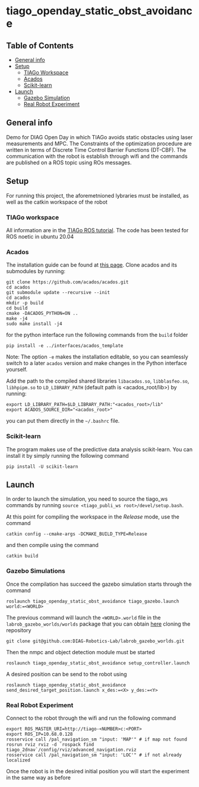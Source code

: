 # tiago_openday_static_obst_avoidance

## Table of Contents
* [General info](#general-info)
* [Setup](#setup)
    - [TIAGo Workspace](#tiago-workspace)
    - [Acados](#acados)
    - [Scikit-learn](#scikit-learn)
* [Launch](#launch)
    - [Gazebo Simulation](#gazebo-simulations)
    - [Real Robot Experiment](#real-robot-experiment)

## General info
Demo for DIAG Open Day in which TIAGo avoids static obstacles using laser measurements and MPC. The Constraints of the optimization procedure are written in terms of Discrete Time Control Barrier Functions (DT-CBF). The communication with the robot is establish through wifi and the commands are published on a ROS topic using ROs messages. 
	
## Setup
For running this project, the aforemetnioned lybraries must be installed, as well as the catkin workspace of the robot

### TIAGo workspace
All information are in the [TIAGo ROS tutorial](http://wiki.ros.org/Robots/TIAGo/Tutorials/Installation/InstallUbuntuAndROS). The code has been tested for ROS noetic in ubuntu 20.04

### Acados
The installation guide can be found at [this page](https://docs.acados.org/installation/). Clone acados and its submodules by running:
```
git clone https://github.com/acados/acados.git
cd acados
git submodule update --recursive --init
cd acados
mkdir -p build
cd build
cmake -DACADOS_PYTHON=ON ..
make -j4
sudo make install -j4
```
for the python interface run the following commands from the `build` folder
```
pip install -e ../interfaces/acados_template
```
Note: The option `-e` makes the installation editable, so you can seamlessly switch to a later `acados` version and make changes in the Python interface yourself.

Add the path to the compiled shared libraries `libacados.so`, `libblasfeo.so`, `libhpipm.so` to `LD_LIBRARY_PATH` (default path is <acados_root/lib>) by running:
```
export LD_LIBRARY_PATH=$LD_LIBRARY_PATH:"<acados_root>/lib"
export ACADOS_SOURCE_DIR="<acados_root>"
```
you can put them directly in the `~/.bashrc` file.

### Scikit-learn
The program makes use of the predictive data analysis scikit-learn. You can install it by simply running the following command
```
pip install -U scikit-learn
```

  
## Launch
In order to launch the simulation, you need to source the tiago_ws commands by running `source <tiago_publi_ws root>/devel/setup.bash`.

At this point for compiling the workspace in the *Release* mode, use the command
```
catkin config --cmake-args -DCMAKE_BUILD_TYPE=Release
```
and then compile using the command
```
catkin build
```

### Gazebo Simulations
Once the compilation has succeed the gazebo simulation starts through the command
```
roslaunch tiago_openday_static_obst_avoidance tiago_gazebo.launch world:=<WORLD>
```
The previous command will launch the `<WORLD>.world` file in the `labrob_gazebo_worlds/worlds` package that you can obtain [here](https://github.com/DIAG-Robotics-Lab/labrob_gazebo_worlds) cloning the repository
```
git clone git@github.com:DIAG-Robotics-Lab/labrob_gazebo_worlds.git
``` 

Then the nmpc and object detection module must be started
```
roslaunch tiago_openday_static_obst_avoidance setup_controller.launch
```
A desired position can be send to the robot using
```
roslaunch tiago_openday_static_obst_avoidance send_desired_target_position.launch x_des:=<X> y_des:=<Y>
```

### Real Robot Experiment
Connect to the robot through the wifi and run the following command
```
export ROS_MASTER_URI=http://tiago-<NUMBER>c:<PORT>
export ROS_IP=10.68.0.128
rosservice call /pal_navigation_sm "input: 'MAP'" # if map not found
rosrun rviz rviz -d `rospack find tiago_2dnav`/config/rviz/advanced_navigation.rviz
rosservice call /pal_navigation_sm "input: 'LOC'" # if not already localized
```
Once the robot is in the desired initial position you will start the experiment in the same way as before
